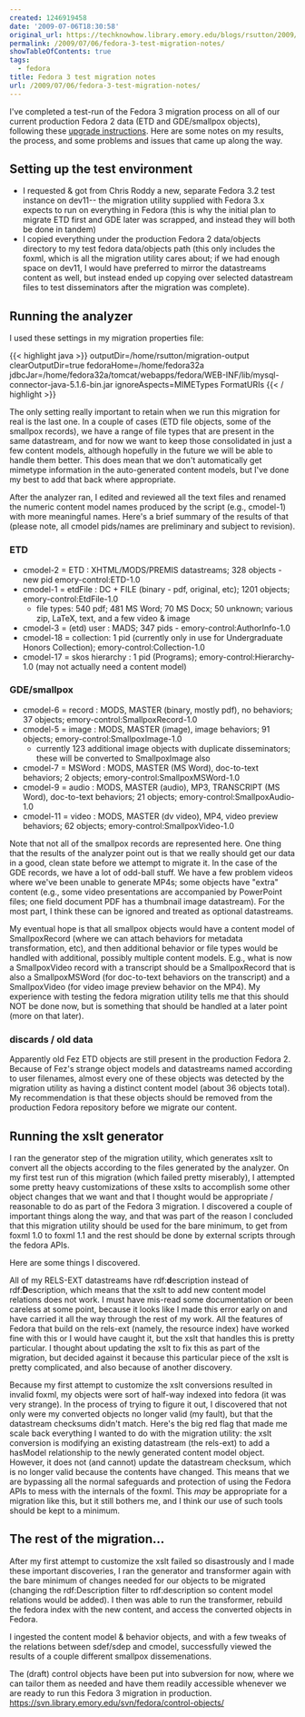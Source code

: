 ```yaml
---
created: 1246919458
date: '2009-07-06T18:30:58'
original_url: https://techknowhow.library.emory.edu/blogs/rsutton/2009/07/06/fedora-3-test-migration-notes
permalink: /2009/07/06/fedora-3-test-migration-notes/
showTableOfContents: true
tags:
  - fedora
title: Fedora 3 test migration notes
url: /2009/07/06/fedora-3-test-migration-notes/
---
```



I've completed a test-run of the Fedora 3 migration process on all of our current production Fedora 2 data (ETD and GDE/smallpox objects), following these [upgrade instructions](http://fedora-commons.org/confluence/display/FCR30/Upgrading+from+2.x). Here are some notes on my results, the process, and some problems and issues that came up along the way.



## Setting up the test environment

* I requested &amp; got from Chris Roddy a new, separate Fedora 3.2 test instance on dev11-- the migration utility supplied with Fedora 3.x expects to run on everything in Fedora (this is why the initial plan to migrate ETD first and GDE later was scrapped, and instead they will both be done in tandem)
* I copied everything under the production Fedora 2 data/objects directory to my test fedora data/objects path (this only includes the foxml, which is all the migration utility cares about; if we had enough space on dev11, I would have preferred to mirror the datastreams content as well, but instead ended up copying over selected datastream files to test disseminators after the migration was complete).

## Running the analyzer

I used these settings in my migration properties file:

{{< highlight java  >}}
  outputDir=/home/rsutton/migration-output
  clearOutputDir=true
  fedoraHome=/home/fedora32a
  jdbcJar=/home/fedora32a/tomcat/webapps/fedora/WEB-INF/lib/mysql-connector-java-5.1.6-bin.jar
  ignoreAspects=MIMETypes FormatURIs
{{< / highlight >}}

The only setting really important to retain when we run this migration for real is the last one.  In a couple of cases (ETD file objects, some of the smallpox records), we have a range of file types that are present in the same datastream, and for now we want to keep those consolidated in just a few content models, although hopefully in the future we will be able to handle them better.  This does mean that we don't automatically get mimetype information in the auto-generated content models, but I've done my best to add that back where appropriate.

After the analyzer ran, I edited and reviewed all the text files and renamed the numeric content model names produced by the script (e.g., cmodel-1) with more meaningful names.  Here's a brief summary of the results of that (please note, all cmodel pids/names are preliminary and subject to revision).

### ETD

* cmodel-2 = ETD : XHTML/MODS/PREMIS datastreams; 328 objects - new pid emory-control:ETD-1.0
* cmodel-1 = etdFile : DC + FILE (binary - pdf, original, etc); 1201 objects; emory-control:EtdFile-1.0
    * file types: 540 pdf; 481 MS Word; 70 MS Docx; 50 unknown; various zip, LaTeX, text, and a few video &amp; image
* cmodel-3 = (etd) user : MADS; 347 pids - emory-control:AuthorInfo-1.0
* cmodel-18 = collection: 1 pid (currently only in use for Undergraduate Honors Collection); emory-control:Collection-1.0
* cmodel-17 = skos hierarchy : 1 pid (Programs); emory-control:Hierarchy-1.0 (may not actually need a content model)

### GDE/smallpox
* cmodel-6 = record : MODS, MASTER (binary, mostly pdf), no behaviors; 37 objects; emory-control:SmallpoxRecord-1.0
* cmodel-5 = image : MODS, MASTER (image), image behaviors; 91 objects; emory-control:SmallpoxImage-1.0
    * currently 123 additional image objects with duplicate disseminators; these will be converted to SmallpoxImage also
* cmodel-7 = MSWord : MODS, MASTER (MS Word), doc-to-text behaviors; 2 objects; emory-control:SmallpoxMSWord-1.0
* cmodel-9 = audio : MODS, MASTER (audio), MP3, TRANSCRIPT (MS Word), doc-to-text behaviors; 21 objects; emory-control:SmallpoxAudio-1.0
* cmodel-11 = video : MODS, MASTER (dv video), MP4, video preview behaviors; 62 objects; emory-control:SmallpoxVideo-1.0

Note that not all of the smallpox records are represented here.  One thing that the results of the analyzer point out is that we really should get our data in a good, clean state before we attempt to migrate it.  In the case of the GDE records, we have a lot of odd-ball stuff.  We have a few problem videos where we've been unable to generate MP4s; some objects have "extra" content (e.g., some video presentations are accompanied by PowerPoint files; one field document PDF has a thumbnail image datastream).  For the most part, I think these can be ignored and treated as optional datastreams.


My eventual hope is that all smallpox objects would have a content model of SmallpoxRecord (where we can attach behaviors for metadata transformation, etc), and then additional behavior or file types would be handled with additional, possibly multiple content models.  E.g., what is now a SmallpoxVideo record with a transcript should be a SmallpoxRecord that is also a SmallpoxMSWord (for doc-to-text behaviors on the transcript) and a SmallpoxVideo (for video image preview behavior on the MP4).  My experience with testing the fedora migration utility tells me that this should NOT be done now, but is something that should be handled at a later point (more on that later).

### discards / old data

Apparently old Fez ETD objects are still present in the production Fedora 2.  Because of Fez's strange object models and datastreams named according to user filenames, almost every one of these objects was detected by the migration utility as having a distinct content model (about 36 objects total). My recommendation is that these objects should be removed from the production Fedora repository before we migrate our content.

## Running the xslt generator

I ran the generator step of the migration utility, which generates xslt to convert all the objects according to the files generated by the analyzer.  On my first test run of this migration (which failed pretty miserably), I attempted some pretty heavy customizations of these xslts to accomplish some other object changes that we want and that I thought would be appropriate / reasonable to do as part of the Fedora 3 migration.  I discovered a couple of important things along the way, and that was part of the reason I concluded that this migration utility should be used for the bare minimum, to get from foxml 1.0 to foxml 1.1 and the rest should be done by external scripts through the fedora APIs.


Here are some things I discovered.

All of my RELS-EXT datastreams have rdf:**d**escription instead of rdf:**D**escription, which means that the xslt to add new content model relations does not work.  I must have mis-read some documentation or been careless at some point, because it looks like I made this error early on and have carried it all the way through the rest of my work.  All the features of Fedora that build on the rels-ext (namely, the resource index) have worked fine with this or I would have caught it, but the xslt that handles this is pretty particular.  I thought about updating the xslt to fix this as part of the migration, but decided against it because this particular piece of the xslt is pretty complicated, and also because of another discovery.

Because my first attempt to customize the xslt conversions resulted in invalid foxml, my objects were sort of half-way indexed into fedora (it was very strange).  In the process of trying to figure it out, I discovered that not only were my converted objects no longer valid (my fault), but that the datastream checksums didn't match.  Here's the big red flag that made me scale back everything I wanted to do with the migration utility: the xslt conversion is modifying an existing datastream (the rels-ext) to add a hasModel relationship to the newly generated content model object.  However, it does not (and cannot) update the datastream checksum, which is no longer valid because the contents have changed.  This means that we are bypassing all the normal safeguards and protection of using the Fedora APIs to mess with the internals of the foxml.  This _may_ be appropriate for a migration like this, but it still bothers me, and I think our use of such tools should be kept to a minimum.

## The rest of the migration...

After my first attempt to customize the xslt failed so disastrously and I made these important discoveries, I ran the generator and transformer again with the bare minimum of changes needed for our objects to be migrated (changing the rdf:Description filter to rdf:description so content model relations would be added).  I then was able to run the transformer, rebuild the fedora index with the new content, and access the converted objects in Fedora.

I ingested the content model &amp; behavior objects, and with a few tweaks of the relations between sdef/sdep and cmodel, successfully viewed the results of a couple different smallpox dissemenations.

The (draft) control objects have been put into subversion for now, where we can tailor them as needed and have them readily accessible whenever we are ready to run this Fedora 3 migration in production.  https://svn.library.emory.edu/svn/fedora/control-objects/